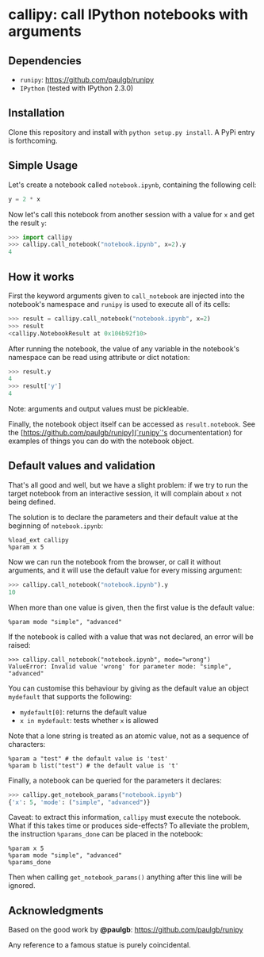 # callipy: call IPython notebooks with arguments

## Dependencies

- `runipy`: https://github.com/paulgb/runipy
- `IPython` (tested with IPython 2.3.0)

## Installation

Clone this repository and install with `python setup.py install`. A PyPi entry is forthcoming.

## Simple Usage

Let's create a notebook called `notebook.ipynb`, containing the following cell:

```python
y = 2 * x
```

Now let's call this notebook from another session with a value for `x` and get the result `y`:

```python
>>> import callipy
>>> callipy.call_notebook("notebook.ipynb", x=2).y
4
```

## How it works

First the keyword arguments given to `call_notebook` are injected into the notebook's namespace and `runipy` is used to execute all of its cells:

```python
>>> result = callipy.call_notebook("notebook.ipynb", x=2)
>>> result
<callipy.NotebookResult at 0x106b92f10>
```

After running the notebook, the value of any variable in the notebook's namespace can be read using attribute or dict notation:

```python
>>> result.y
4
>>> result['y']
4
```

Note: arguments and output values must be pickleable.

Finally, the notebook object itself can be accessed as `result.notebook`. See the [https://github.com/paulgb/runipy](`runipy`'s documententation) for examples of things you can do with the notebook object.

## Default values and validation

That's all good and well, but we have a slight problem: if we try to run the target notebook from an interactive session, it will complain about `x` not being defined.

The solution is to declare the parameters and their default value at the beginning of `notebook.ipynb`:

```
%load_ext callipy
%param x 5
```

Now we can run the notebook from the browser, or call it without arguments, and it will use the default value for every missing argument:

```python
>>> callipy.call_notebook("notebook.ipynb").y
10
```

When more than one value is given, then the first value is the default value:

```
%param mode "simple", "advanced"
```

If the notebook is called with a value that was not declared, an error will be raised:

```
>>> callipy.call_notebook("notebook.ipynb", mode="wrong")
ValueError: Invalid value 'wrong' for parameter mode: "simple", "advanced"
```

You can customise this behaviour by giving as the default value an object `mydefault` that supports the following:

- `mydefault[0]`: returns the default value
- `x in mydefault`: tests whether `x` is allowed

Note that a lone string is treated as an atomic value, not as a sequence of characters:

```
%param a "test" # the default value is 'test'
%param b list("test") # the default value is 't'
```

Finally, a notebook can be queried for the parameters it declares:

```python
>>> callipy.get_notebook_params("notebook.ipynb")
{'x': 5, 'mode': ("simple", "advanced")}
```

Caveat: to extract this information, `callipy` must execute the notebook. What if this takes time or produces side-effects? To alleviate the problem, the instruction `%params_done` can be placed in the notebook:

```
%param x 5
%param mode "simple", "advanced"
%params_done
```

Then when calling `get_notebook_params()` anything after this line will be ignored.

## Acknowledgments

Based on the good work by **@paulgb**: https://github.com/paulgb/runipy

Any reference to a famous statue is purely coincidental.